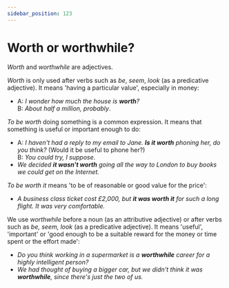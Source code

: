 ```yaml
---
sidebar_position: 123
---
```


# Worth or worthwhile?

*Worth* and *worthwhile* are adjectives.

*Worth* is only used after verbs such as *be*, *seem*, *look* (as a predicative adjective). It means 'having a particular value', especially in money:

- A: *I wonder how much the house is **worth**?*  
  B: *About half a million, probably*.

*To be worth* doing something is a common expression. It means that something is useful or important enough to do:

- A: *I haven't had a reply to my email to Jane. **Is it worth** phoning her, do you think?* (Would it be useful to phone her?)  
  B: *You could try, I suppose*.
- *We decided **it wasn't worth** going all the way to London to buy books we could get on the Internet.*

*To be worth it* means 'to be of reasonable or good value for the price':

- *A business class ticket cost £2,000, but **it was worth it** for such a long flight. It was very comfortable.*

We use *worthwhile* before a noun (as an attributive adjective) or after verbs such as *be, seem, look* (as a predicative adjective). It means 'useful', 'important' or 'good enough to be a suitable reward for the money or time spent or the effort made':

- *Do you think working in a supermarket is a **worthwhile** career for a highly intelligent person?*
- *We had thought of buying a bigger car, but we didn't think it was **worthwhile**, since there's just the two of us.*
